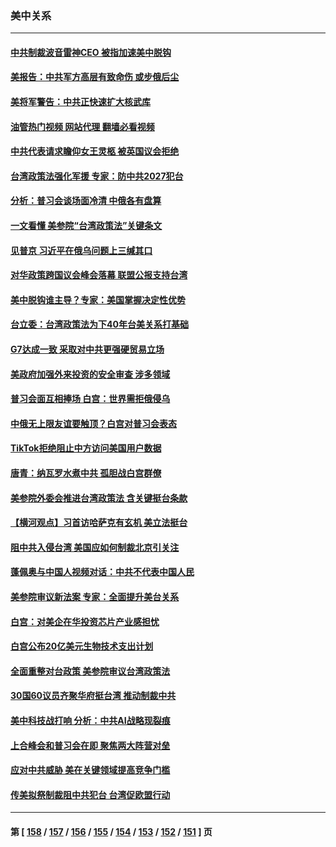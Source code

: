 ### 美中关系
---
#### [中共制裁波音雷神CEO 被指加速美中脱钩](../../pages/nf1412576/n13826736.md?09170445) 
#### [美报告：中共军方高层有致命伤 或步俄后尘](../../pages/nf1412576/n13826589.md?09170445) 
#### [美将军警告：中共正快速扩大核武库](../../pages/nf1412576/n13826470.md?09170445) 
#### [油管热门视频 网站代理 翻墙必看视频](http://209.222.30.114:81/youtube.html?09170445)
#### [中共代表请求瞻仰女王灵柩 被英国议会拒绝](../../pages/nf1412576/n13826443.md?09170445) 
#### [台湾政策法强化军援 专家：防中共2027犯台](../../pages/nf1412576/n13826368.md?09170445) 
#### [分析：普习会谈场面冷清 中俄各有盘算](../../pages/nf1412576/n13826004.md?09170445) 
#### [一文看懂 美参院“台湾政策法”关键条文](../../pages/nf1412576/n13825882.md?09170445) 
#### [见普京 习近平在俄乌问题上三缄其口](../../pages/nf1412576/n13825949.md?09170445) 
#### [对华政策跨国议会峰会落幕 联盟公报支持台湾](../../pages/nf1412576/n13825690.md?09170445) 
#### [美中脱钩谁主导？专家：美国掌握决定性优势](../../pages/nf1412576/n13825556.md?09170445) 
#### [台立委：台湾政策法为下40年台美关系打基础](../../pages/nf1412576/n13825689.md?09170445) 
#### [G7达成一致 采取对中共更强硬贸易立场](../../pages/nf1412576/n13825890.md?09170445) 
#### [美政府加强外来投资的安全审查 涉多领域](../../pages/nf1412576/n13825804.md?09170445) 
#### [普习会面互相捧场 白宫：世界需拒俄侵乌](../../pages/nf1412576/n13825805.md?09170445) 
#### [中俄无上限友谊要触顶？白宫对普习会表态](../../pages/nf1412576/n13825739.md?09170445) 
#### [TikTok拒绝阻止中方访问美国用户数据](../../pages/nf1412576/n13825519.md?09170445) 
#### [唐青：纳瓦罗水煮中共 孤胆战白宫群僚](../../pages/nf1412576/n13825436.md?09170445) 
#### [美参院外委会推进台湾政策法 含关键挺台条款](../../pages/nf1412576/n13825205.md?09170445) 
#### [【横河观点】习首访哈萨克有玄机 美立法挺台](../../pages/nf1412576/n13825189.md?09170445) 
#### [阻中共入侵台湾 美国应如何制裁北京引关注](../../pages/nf1412576/n13825165.md?09170445) 
#### [蓬佩奥与中国人视频对话：中共不代表中国人民](../../pages/nf1412576/n13825094.md?09170445) 
#### [美参院审议新法案 专家：全面提升美台关系](../../pages/nf1412576/n13824868.md?09170445) 
#### [白宫：对美企在华投资芯片产业感担忧](../../pages/nf1412576/n13825122.md?09170445) 
#### [白宫公布20亿美元生物技术支出计划](../../pages/nf1412576/n13825109.md?09170445) 
#### [全面重整对台政策 美参院审议台湾政策法](../../pages/nf1412576/n13825005.md?09170445) 
#### [30国60议员齐聚华府挺台湾 推动制裁中共](../../pages/nf1412576/n13824722.md?09170445) 
#### [美中科技战打响 分析：中共AI战略现裂痕](../../pages/nf1412576/n13824356.md?09170445) 
#### [上合峰会和普习会在即 聚焦两大阵营对垒](../../pages/nf1412576/n13824392.md?09170445) 
#### [应对中共威胁 美在关键领域提高竞争门槛](../../pages/nf1412576/n13824368.md?09170445) 
#### [传美拟祭制裁阻中共犯台 台湾促欧盟行动](../../pages/nf1412576/n13824369.md?09170445) 

---
#### 第 [ [158](./158.md?09170445) / [157](./157.md?09170445) / [156](./156.md?09170445) / [155](./155.md?09170445) / [154](./154.md?09170445) / [153](./153.md?09170445) / [152](./152.md?09170445) / [151](./151.md?09170445) ] 页
